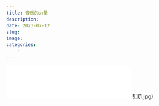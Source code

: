 ```yaml
---
title: 音乐的力量
description: 
date: 2023-07-17
slug: 
image: 
categories:
    - 
---
```

<iframe frameborder="no" border="0" marginwidth="0" marginheight="0" width=330 height=86 src="//music.163.com/outchain/player?type=2&id=1922374770&auto=1&height=66"></iframe>
![](1.jpg)

